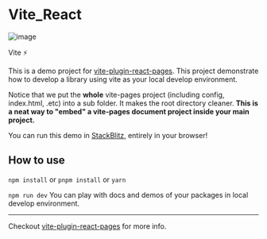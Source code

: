 # Vite_React
![image](https://github.com/s2s2hyun/Vite_React/assets/100761993/80a54a99-aa81-4177-b1ed-8c74a173b651)

Vite ⚡

This is a demo project for [vite-plugin-react-pages](https://github.com/vitejs/vite-plugin-react-pages).
This project demonstrate how to develop a library using vite as your local develop environment.

Notice that we put the **whole** vite-pages project (including config, index.html, .etc) into a sub folder. It makes the root directory cleaner. **This is a neat way to "embed" a vite-pages document project inside your main project.**

You can run this demo in [StackBlitz](https://stackblitz.com/fork/github/vitejs/vite-plugin-react-pages/tree/main/packages/create-project/template-lib?file=README.md&terminal=dev), entirely in your browser!

## How to use

`npm install` or `pnpm install` or `yarn`

`npm run dev` You can play with docs and demos of your packages in local develop environment.

---

Checkout [vite-plugin-react-pages](https://github.com/vitejs/vite-plugin-react-pages) for more info.
